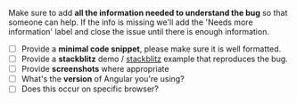Make sure to add **all the information needed to understand the bug** so that someone can help. If the info is missing we'll add the 'Needs more information' label and close the issue until there is enough information.

- [ ] Provide a **minimal code snippet**, please make sure it is well formatted.
- [ ] Provide a **stackblitz** demo / [stackblitz](https://stackblitz.com/edit/angular-srgmj3) example that reproduces the bug.
- [ ] Provide **screenshots** where appropriate
- [ ] What's the **version** of Angular you're using?
- [ ] Does this occur on specific browser?
